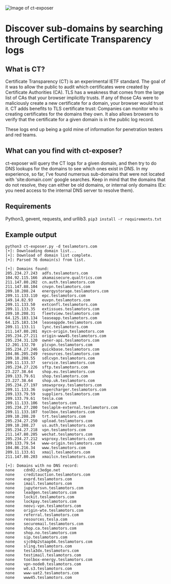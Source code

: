 ![Image of ct-exposer](https://chris408.com/ct-exposer.png)

# Discover sub-domains by searching through Certificate Transparency logs

## What is CT?
Certificate Transparency (CT) is an experimental IETF standard. The goal of it was to allow the public to audit which certificates were created by Certificate Authorities (CA). TLS has a weakness that comes from the large list of CAs that your browser implicitly trusts. If any of those CAs were to maliciously create a new certificate for a domain, your browser would trust it. CT adds benefits to TLS certificate trust: Companies can monitor who is creating certificates for the domains they own. It also allows browsers to verify that the certificate for a given domain is in the public log record.

These logs end up being a gold mine of information for penetration testers and red teams.

## What can you find with ct-exposer?
ct-exposer will query the CT logs for a given domain, and then try to do DNS lookups for the domains to see which ones exist in DNS. In my experience, so far, I've found numerous sub-domains that were not located with 'site:domain.com' google searches. Keep in mind that the domains that do not resolve, they can either be old domains, or internal only domains (Ex: you need access to the internal DNS server to resolve them). 

## Requirements
Python3, gevent, requests, and urllib3.
`pip3 install -r requirements.txt` 

## Example output

```shell
python3 ct-exposer.py -d teslamotors.com
[+]: Downloading domain list...
[+]: Download of domain list complete.
[+]: Parsed 76 domain(s) from list.

[+]: Domains found:
205.234.27.243	adfs.teslamotors.com
104.92.115.166	akamaisecure.qualtrics.com
211.147.80.202	cn.auth.teslamotors.com
211.147.88.104	cnvpn.teslamotors.com
209.10.208.24	energystorage.teslamotors.com
209.11.133.110	epc.teslamotors.com
149.14.82.93	euvpn.teslamotors.com
209.11.133.50	extconfl.teslamotors.com
209.11.133.35	extissues.teslamotors.com
209.10.208.31	fleetview.teslamotors.com
64.125.183.134	leaseapp.teslamotors.com
64.125.183.134	leaseappde.teslamotors.com
209.11.133.11	lync.teslamotors.com
211.147.80.201	mycn-origin.teslamotors.com
205.234.27.211	origin-www45.teslamotors.com
205.234.31.120	owner-api.teslamotors.com
12.201.132.70	plcvpn.teslamotors.com
205.234.27.246	quickbase.teslamotors.com
104.86.205.249	resources.teslamotors.com
209.10.208.55	sdlcvpn.teslamotors.com
209.11.133.37	service.teslamotors.com
205.234.27.226	sftp.teslamotors.com
23.227.38.64	shop.eu.teslamotors.com
209.133.79.61	shop.teslamotors.com
23.227.38.64	shop.uk.teslamotors.com
205.234.27.197	smswsproxy.teslamotors.com
209.11.133.36	supercharger.teslamotors.com
209.133.79.59	suppliers.teslamotors.com
209.133.79.61	tesla.com
209.11.133.106	teslamotors.com
205.234.27.200	teslaplm-external.teslamotors.com
209.11.133.107	toolbox.teslamotors.com
209.10.208.20	trt.teslamotors.com
205.234.27.250	upload.teslamotors.com
209.10.208.27	us.auth.teslamotors.com
205.234.27.218	vpn.teslamotors.com
211.147.80.205	wechat.teslamotors.com
205.234.27.212	wsproxy.teslamotors.com
209.133.79.54	www-origin.teslamotors.com
104.86.216.34	www.teslamotors.com
209.11.133.61	xmail.teslamotors.com
211.147.80.203	xmailcn.teslamotors.com

[+]: Domains with no DNS record:
none	cdn02.c3edge.net
none	creditauction.teslamotors.com
none	evprd.teslamotors.com
none	imail.teslamotors.com
none	jupytersvn.teslamotors.com
none	leadgen.teslamotors.com
none	lockit.teslamotors.com
none	lockpay.teslamotors.com
none	neovi-vpn.teslamotors.com
none	origin-wte.teslamotors.com
none	referral.teslamotors.com
none	resources.tesla.com
none	securemail.teslamotors.com
none	shop.ca.teslamotors.com
none	shop.no.teslamotors.com
none	sip.teslamotors.com
none	sjc04p2staap04.teslamotors.com
none	sling.teslamotors.com
none	tesla3dx.teslamotors.com
none	testimail.teslamotors.com
none	toolbox-energy.teslamotors.com
none	vpn-node0.teslamotors.com
none	wd.s3.teslamotors.com
none	www-uat2.teslamotors.com
none	www45.teslamotors.com

```
